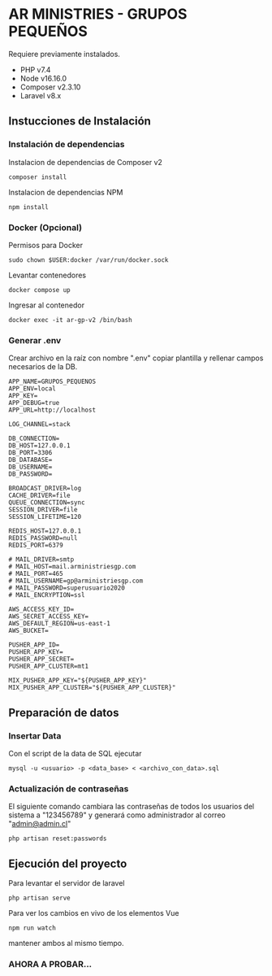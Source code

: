 # AR MINISTRIES - GRUPOS PEQUEÑOS

Requiere previamente instalados.

- PHP v7.4
- Node v16.16.0
- Composer v2.3.10
- Laravel v8.x

## Instucciones de Instalación

### Instalación de dependencias

Instalacion de dependencias de Composer v2

```
composer install
```

Instalacion de dependencias NPM

```
npm install
```

### Docker (Opcional)

Permisos para Docker
```
sudo chown $USER:docker /var/run/docker.sock
```

Levantar contenedores
```
docker compose up
```

Ingresar al contenedor
```
docker exec -it ar-gp-v2 /bin/bash
```

### Generar .env

Crear archivo en la raíz con nombre ".env" copiar plantilla y rellenar campos necesarios de la DB.

```
APP_NAME=GRUPOS_PEQUENOS
APP_ENV=local
APP_KEY=
APP_DEBUG=true
APP_URL=http://localhost

LOG_CHANNEL=stack

DB_CONNECTION=
DB_HOST=127.0.0.1
DB_PORT=3306
DB_DATABASE=
DB_USERNAME=
DB_PASSWORD=

BROADCAST_DRIVER=log
CACHE_DRIVER=file
QUEUE_CONNECTION=sync
SESSION_DRIVER=file
SESSION_LIFETIME=120

REDIS_HOST=127.0.0.1
REDIS_PASSWORD=null
REDIS_PORT=6379

# MAIL_DRIVER=smtp
# MAIL_HOST=mail.arministriesgp.com
# MAIL_PORT=465
# MAIL_USERNAME=gp@arministriesgp.com
# MAIL_PASSWORD=superusuario2020
# MAIL_ENCRYPTION=ssl

AWS_ACCESS_KEY_ID=
AWS_SECRET_ACCESS_KEY=
AWS_DEFAULT_REGION=us-east-1
AWS_BUCKET=

PUSHER_APP_ID=
PUSHER_APP_KEY=
PUSHER_APP_SECRET=
PUSHER_APP_CLUSTER=mt1

MIX_PUSHER_APP_KEY="${PUSHER_APP_KEY}"
MIX_PUSHER_APP_CLUSTER="${PUSHER_APP_CLUSTER}"
```

## Preparación de datos

### Insertar Data

Con el script de la data de SQL ejecutar

```
mysql -u <usuario> -p <data_base> < <archivo_con_data>.sql

```

### Actualización de contraseñas

El siguiente comando cambiara las contraseñas de todos los usuarios del sistema a "123456789" y generará como administrador al correo "admin@admin.cl"

```
php artisan reset:passwords
```

## Ejecución del proyecto

Para levantar el servidor de laravel

```
php artisan serve
```

Para ver los cambios en vivo de los elementos Vue

```
npm run watch
```

mantener ambos al mismo tiempo.

### AHORA A PROBAR...

